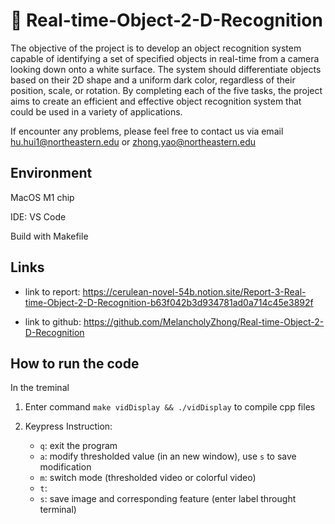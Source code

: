 # 🤖 Real-time-Object-2-D-Recognition

The objective of the project is to develop an object recognition system capable of identifying a set of specified objects in real-time from a camera looking down onto a white surface. The system should differentiate objects based on their 2D shape and a uniform dark color, regardless of their position, scale, or rotation. By completing each of the five tasks, the project aims to create an efficient and effective object recognition system that could be used in a variety of applications.

If encounter any problems, please feel free to contact us via email hu.hui1@northeastern.edu or zhong.yao@northeastern.edu

## Environment

MacOS M1 chip

IDE: VS Code

Build with Makefile

## Links

- link to report: https://cerulean-novel-54b.notion.site/Report-3-Real-time-Object-2-D-Recognition-b63f042b3d934781ad0a714c45e3892f

- link to github: https://github.com/MelancholyZhong/Real-time-Object-2-D-Recognition

## How to run the code

In the treminal

1. Enter command `make vidDisplay && ./vidDisplay` to compile cpp files

2. Keypress Instruction:

    - `q`: exit the program
    - `a`: modify thresholded value (in an new window), use `s` to save modification
    - `m`: switch mode (thresholded video or colorful video)
    - `t`: 
    - `s`: save image and corresponding feature (enter label throught terminal)

